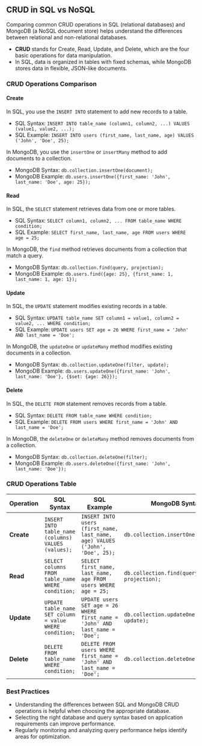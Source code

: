 ## CRUD in SQL vs NoSQL

Comparing common CRUD operations in SQL (relational databases) and MongoDB (a NoSQL document store) helps understand the differences between relational and non-relational databases.

- **CRUD** stands for Create, Read, Update, and Delete, which are the four basic operations for data manipulation.
- In SQL, data is organized in tables with fixed schemas, while MongoDB stores data in flexible, JSON-like documents.

### CRUD Operations Comparison

#### Create

In SQL, you use the `INSERT INTO` statement to add new records to a table.

- SQL Syntax: `INSERT INTO table_name (column1, column2, ...) VALUES (value1, value2, ...);`
- SQL Example: `INSERT INTO users (first_name, last_name, age) VALUES ('John', 'Doe', 25);`

In MongoDB, you use the `insertOne` or `insertMany` method to add documents to a collection.

- MongoDB Syntax: `db.collection.insertOne(document);`
- MongoDB Example: `db.users.insertOne({first_name: 'John', last_name: 'Doe', age: 25});`

#### Read

In SQL, the `SELECT` statement retrieves data from one or more tables.

- SQL Syntax: `SELECT column1, column2, ... FROM table_name WHERE condition;`
- SQL Example: `SELECT first_name, last_name, age FROM users WHERE age = 25;`

In MongoDB, the `find` method retrieves documents from a collection that match a query.

- MongoDB Syntax: `db.collection.find(query, projection);`
- MongoDB Example: `db.users.find({age: 25}, {first_name: 1, last_name: 1, age: 1});`

#### Update

In SQL, the `UPDATE` statement modifies existing records in a table.

- SQL Syntax: `UPDATE table_name SET column1 = value1, column2 = value2, ... WHERE condition;`
- SQL Example: `UPDATE users SET age = 26 WHERE first_name = 'John' AND last_name = 'Doe';`

In MongoDB, the `updateOne` or `updateMany` method modifies existing documents in a collection.

- MongoDB Syntax: `db.collection.updateOne(filter, update);`
- MongoDB Example: `db.users.updateOne({first_name: 'John', last_name: 'Doe'}, {$set: {age: 26}});`

#### Delete

In SQL, the `DELETE FROM` statement removes records from a table.

- SQL Syntax: `DELETE FROM table_name WHERE condition;`
- SQL Example: `DELETE FROM users WHERE first_name = 'John' AND last_name = 'Doe';`

In MongoDB, the `deleteOne` or `deleteMany` method removes documents from a collection.

- MongoDB Syntax: `db.collection.deleteOne(filter);`
- MongoDB Example: `db.users.deleteOne({first_name: 'John', last_name: 'Doe'});`

### CRUD Operations Table

| Operation | SQL Syntax                                   | SQL Example                                      | MongoDB Syntax                               | MongoDB Example                                    |
|-----------|----------------------------------------------|--------------------------------------------------|----------------------------------------------|----------------------------------------------------|
| **Create** | `INSERT INTO table_name (columns) VALUES (values);` | `INSERT INTO users (first_name, last_name, age) VALUES ('John', 'Doe', 25);` | `db.collection.insertOne(document);`          | `db.users.insertOne({first_name: 'John', last_name: 'Doe', age: 25});` |
| **Read**   | `SELECT columns FROM table_name WHERE condition;`   | `SELECT first_name, last_name, age FROM users WHERE age = 25;`                 | `db.collection.find(query, projection);`     | `db.users.find({age: 25}, {first_name: 1, last_name: 1, age: 1});` |
| **Update** | `UPDATE table_name SET column = value WHERE condition;` | `UPDATE users SET age = 26 WHERE first_name = 'John' AND last_name = 'Doe';`    | `db.collection.updateOne(filter, update);`    | `db.users.updateOne({first_name: 'John', last_name: 'Doe'}, {$set: {age: 26}});` |
| **Delete** | `DELETE FROM table_name WHERE condition;`          | `DELETE FROM users WHERE first_name = 'John' AND last_name = 'Doe';`           | `db.collection.deleteOne(filter);`            | `db.users.deleteOne({first_name: 'John', last_name: 'Doe'});` |

### Best Practices

- Understanding the differences between SQL and MongoDB CRUD operations is helpful when choosing the appropriate database.
- Selecting the right database and query syntax based on application requirements can improve performance.
- Regularly monitoring and analyzing query performance helps identify areas for optimization.
  

